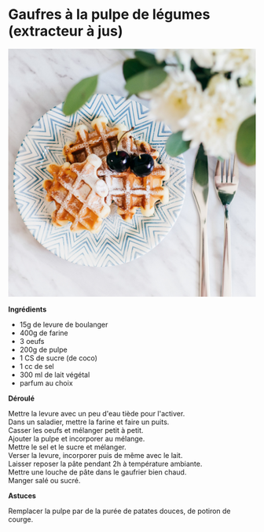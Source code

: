 # Gaufres à la pulpe de légumes (extracteur à jus)

![gaufres de légumes](https://github.com/bndct-lmbrt/mes-recettes/blob/master/medias/gaufre-pulpe.jpg)

**Ingrédients**  
 

* 15g de levure de boulanger
* 400g de farine
* 3 oeufs
* 200g de pulpe 
* 1 CS de sucre (de coco)
* 1 cc de sel
* 300 ml de lait végétal
* parfum au choix


**Déroulé**

Mettre la levure avec un peu d'eau tiède pour l'activer.  
Dans un saladier, mettre la farine et faire un puits.  
Casser les oeufs et mélanger petit à petit.   
Ajouter la pulpe et incorporer au mélange.  
Mettre le sel et le sucre et mélanger.  
Verser la levure, incorporer puis de même avec le lait.    
Laisser reposer la pâte pendant 2h à température ambiante.  
Mettre une louche de pâte dans le gaufrier bien chaud.  
Manger salé ou sucré.  


**Astuces** 

Remplacer la pulpe par de la purée de patates douces, de potiron de courge.
 

